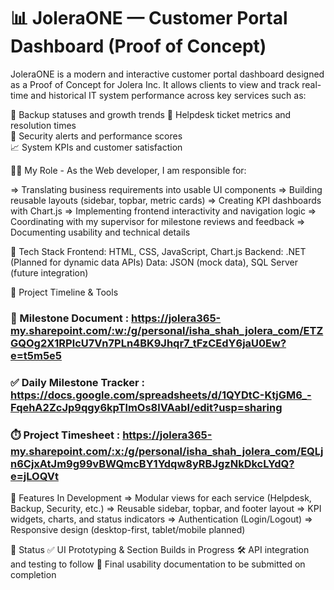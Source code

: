 # 📊 JoleraONE — Customer Portal Dashboard (Proof of Concept)
JoleraONE is a modern and interactive customer portal dashboard designed as a Proof of Concept for Jolera Inc. It allows clients to view and track real-time and historical IT system performance across key services such as:

🔄 Backup statuses and growth trends 
🎫 Helpdesk ticket metrics and resolution times  
🔐 Security alerts and performance scores  
📈 System KPIs and customer satisfaction 

👨‍💻 My Role -
As the Web developer, I am responsible for:

=> Translating business requirements into usable UI components 
=> Building reusable layouts (sidebar, topbar, metric cards) 
=> Creating KPI dashboards with Chart.js 
=> Implementing frontend interactivity and navigation logic 
=> Coordinating with my supervisor for milestone reviews and feedback 
=> Documenting usability and technical details 

🧰 Tech Stack
Frontend: HTML, CSS, JavaScript, Chart.js
Backend: .NET (Planned for dynamic data APIs)
Data: JSON (mock data), SQL Server (future integration)

📆 Project Timeline & Tools

### 📄 Milestone Document : https://jolera365-my.sharepoint.com/:w:/g/personal/isha_shah_jolera_com/ETZGQOg2X1RPlcU7Vn7PLn4BK9Jhqr7_tFzCEdY6jaU0Ew?e=t5m5e5

### ✅ Daily Milestone Tracker : https://docs.google.com/spreadsheets/d/1QYDtC-KtjGM6_-FqehA2ZcJp9qgy6kpTlmOs8lVAabI/edit?usp=sharing

### ⏱️ Project Timesheet : https://jolera365-my.sharepoint.com/:x:/g/personal/isha_shah_jolera_com/EQLjn6CjxAtJm9g99vBWQmcBY1Ydqw8yRBJgzNkDkcLYdQ?e=jLOQVt

🧪 Features In Development
=> Modular views for each service (Helpdesk, Backup, Security, etc.)
=> Reusable sidebar, topbar, and footer layout
=> KPI widgets, charts, and status indicators
=> Authentication (Login/Logout)
=> Responsive design (desktop-first, tablet/mobile planned)

📍 Status
✅ UI Prototyping & Section Builds in Progress
🛠️ API integration and testing to follow
📄 Final usability documentation to be submitted on completion


